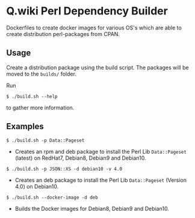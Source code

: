 # Q.wiki Perl Dependency Builder

Dockerfiles to create docker images for various OS's which are able to create distribution perl-packages
from CPAN.

## Usage

Create a distribution package using the build script. The packages will be moved to the `builds/` folder.

Run

```
$ ./build.sh --help
```

to gather more information.

## Examples

```
$ ./build.sh -p Data::Pageset
```

* Creates an rpm and deb package to install the Perl Lib `Data::Pageset` (latest) on RedHat7, Debian8,
Debian9 and Debian10.

```
$ ./build.sh -p JSON::XS -d debian10 -v 4.0
```

* Creates an deb package to install the Perl Lib `Data::Pageset` (Version 4.0) on Debian10.

```
$ ./build.sh --docker-image -d deb
```

* Builds the Docker images for Debian8, Debian9 and Debian10.
